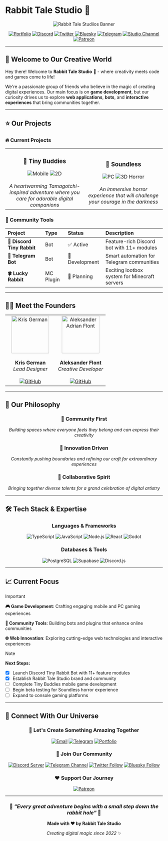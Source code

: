 # Rabbit Tale Studio 🐇

<div align="center">

![Rabbit Tale Studiios Banner](https://cdn.discordapp.com/splashes/1004735926234271864/60d186cd18b27e1fe9efba5481e42a19.jpg?size=2048)

[![Portfolio](https://img.shields.io/badge/Portfolio-FFB6C1?style=for-the-badge&logo=nextdotjs&logoColor=white)](https://portfolio.rabbittale.co)
[![Discord](https://img.shields.io/badge/Discord-Rabbit%20Hole-5865f2?style=for-the-badge&logo=discord&logoColor=white)](https://discord.gg/RfBydgJpmU)
[![Twitter](https://img.shields.io/badge/Twitter-Follow-1DA1F2?style=for-the-badge&logo=x&logoColor=white)](https://twitter.com/rabbittale_co)
[![Bluesky](https://img.shields.io/badge/Bluesky-Follow-00A8E8?style=for-the-badge&logo=bluesky&logoColor=white)](https://bsky.app/profile/hasiradoo.rabbittale.co)
[![Telegram](https://img.shields.io/badge/Telegram-Contact-26A5E4?style=for-the-badge&logo=telegram&logoColor=white)](https://t.me/hasiradoo)
[![Studio Channel](https://img.shields.io/badge/Studio-Channel-26A5E4?style=for-the-badge&logo=telegram&logoColor=white)](https://t.me/rabbit_tale)
[![Patreon](https://img.shields.io/badge/Patreon-Support-F96854?style=for-the-badge&logo=patreon&logoColor=white)](https://www.patreon.com/c/RabbitTale/membership)

</div>

---

## 👋 Welcome to Our Creative World

Hey there! Welcome to **Rabbit Tale Studio** 🐇 - where creativity meets code and games come to life!

We're a passionate group of friends who believe in the magic of creating digital experiences. Our main focus is on **game development**, but our curiosity drives us to explore **web applications**, **bots**, and **interactive experiences** that bring communities together.

---

## ⭐️ Our Projects

### 🔥 Current Projects

<table>
  <tr>
    <td align="center" width="50%">
      <h3>🐇 Tiny Buddies</h3>
      <img src="https://img.shields.io/badge/Platform-Mobile-98D8E8?style=for-the-badge" alt="Mobile">
      <img src="https://img.shields.io/badge/Type-2D%20Game-B5E4CA?style=for-the-badge" alt="2D">
      <br><br>
      <em>A heartwarming Tamagotchi-inspired adventure where you care for adorable digital companions</em>
    </td>
    <td align="center" width="50%">
      <h3>🌙 Soundless</h3>
      <img src="https://img.shields.io/badge/Platform-PC-F7B2BD?style=for-the-badge" alt="PC">
      <img src="https://img.shields.io/badge/Type-3D%20Horror-D4A5D8?style=for-the-badge" alt="3D Horror">
      <br><br>
      <em>An immersive horror experience that will challenge your courage in the darkness</em>
    </td>
  </tr>
</table>

### 🤖 Community Tools

<div align="center">

| Project | Type | Status | Description |
|:--------|:-----|:-------|:------------|
| **🐇 Discord Tiny Rabbit** | Bot | ✅ Active | Feature-rich Discord bot with 11+ modules |
| **📱 Telegram Bot** | Bot | 🚧 Development | Smart automation for Telegram communities |
| **🍀 Lucky Rabbit** | MC Plugin | 🎯 Planning | Exciting lootbox system for Minecraft servers |

</div>

---

## 👨‍💻 Meet the Founders

<div align="center">
  <table>
    <tr>
      <td align="center" width="50%">
        <img src="https://github.com/rabbit-tale-co.png" width="120px" alt="Kris German">
        <br><br>
        <strong>Kris German</strong>
        <br>
        <em>Lead Designer</em>
        <br><br>
        <a href="https://github.com/rabbit-tale-co">
          <img src="https://img.shields.io/badge/GitHub-rabbit--tale--co-181717?style=for-the-badge&logo=github&logoColor=white" alt="GitHub">
        </a>
      </td>
      <td align="center" width="50%">
        <img src="https://github.com/SquareShox.png" width="120px" alt="Aleksander Adrian Flont">
        <br><br>
        <strong>Aleksander Flont</strong>
        <br>
        <em>Creative Developer</em>
        <br><br>
        <a href="https://github.com/SquareShox">
          <img src="https://img.shields.io/badge/GitHub-SquareShox-181717?style=for-the-badge&logo=github&logoColor=white" alt="GitHub">
        </a>
      </td>
    </tr>
  </table>
</div>

---

## 🌟 Our Philosophy

<div align="center">

### 🤝 **Community First**
*Building spaces where everyone feels they belong and can express their creativity*

### 🚀 **Innovation Driven**
*Constantly pushing boundaries and refining our craft for extraordinary experiences*

### 🎨 **Collaborative Spirit**
*Bringing together diverse talents for a grand celebration of digital artistry*

</div>

---

## 🛠️ Tech Stack & Expertise

<div align="center">

### Languages & Frameworks
![TypeScript](https://img.shields.io/badge/TypeScript-3178C6?style=for-the-badge&logo=typescript&logoColor=white)
![JavaScript](https://img.shields.io/badge/JavaScript-F7DF1E?style=for-the-badge&logo=javascript&logoColor=black)
![Node.js](https://img.shields.io/badge/Node.js-339933?style=for-the-badge&logo=node.js&logoColor=white)
![React](https://img.shields.io/badge/React-61DAFB?style=for-the-badge&logo=react&logoColor=black)
![Godot](https://img.shields.io/badge/Godot-478CBF?style=for-the-badge&logo=godotengine&logoColor=white)

### Databases & Tools
![PostgreSQL](https://img.shields.io/badge/PostgreSQL-336791?style=for-the-badge&logo=postgresql&logoColor=white)
![Supabase](https://img.shields.io/badge/Supabase-3ECF8E?style=for-the-badge&logo=supabase&logoColor=white)
![Discord.js](https://img.shields.io/badge/Discord.js-5865f2?style=for-the-badge&logo=discord&logoColor=white)

</div>

---

## 📈 Current Focus

> [!IMPORTANT]
> **🎮 Game Development**: Crafting engaging mobile and PC gaming experiences
>
> **🤖 Community Tools**: Building bots and plugins that enhance online communities
>
> **🌐 Web Innovation**: Exploring cutting-edge web technologies and interactive experiences

> [!NOTE]
> **Next Steps:**
> - [x] Launch Discord Tiny Rabbit Bot with 11+ feature modules
> - [x] Establish Rabbit Tale Studio brand and community
> - [ ] Complete Tiny Buddies mobile game development
> - [ ] Begin beta testing for Soundless horror experience
> - [ ] Expand to console gaming platforms

---

## 🌈 Connect With Our Universe

<div align="center">

### 💌 Let's Create Something Amazing Together

[![Email](https://img.shields.io/badge/kris@rabbittale.co-FFB6C1?style=for-the-badge&logo=gmail&logoColor=black)](mailto:kris@rabbittale.co)
[![Telegram](https://img.shields.io/badge/Telegram-Contact-26A5E4?style=for-the-badge&logo=telegram&logoColor=white)](https://t.me/hasiradoo)
[![Portfolio](https://img.shields.io/badge/My%20Portfolio-B5E4CA?style=for-the-badge&logo=nextdotjs&logoColor=black)](https://portfolio.rabbittale.co)

### 🐰 Join Our Community

[![Discord Server](https://img.shields.io/badge/Rabbit%20Hole-5865f2?style=for-the-badge&logo=discord&logoColor=white)](https://discord.gg/RfBydgJpmU)
[![Telegram Channel](https://img.shields.io/badge/Studio%20Channel-26A5E4?style=for-the-badge&logo=telegram&logoColor=white)](https://t.me/rabbittale_studio)
[![Twitter Follow](https://img.shields.io/badge/Follow%20Updates-1DA1F2?style=for-the-badge&logo=x&logoColor=white)](https://twitter.com/rabbittale_co)
[![Bluesky Follow](https://img.shields.io/badge/Follow%20on%20Bluesky-00A8E8?style=for-the-badge&logo=bluesky&logoColor=white)](https://bsky.app/profile/hasiradoo.rabbittale.co)

### ❤️ Support Our Journey

[![Patreon](https://img.shields.io/badge/Become%20a%20Patron-F96854?style=for-the-badge&logo=patreon&logoColor=white)](https://www.patreon.com/c/rabbittale/membership)

</div>

---

<div align="center">

### 🌟 *"Every great adventure begins with a small step down the rabbit hole"* 🐇

**Made with ❤️ by Rabbit Tale Studio**

*Creating digital magic since 2022* ✨

</div>
